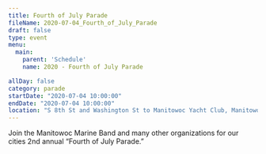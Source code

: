 ```yaml
---
title: Fourth of July Parade
fileName: 2020-07-04_Fourth_of_July_Parade
draft: false
type: event
menu: 
  main:
    parent: 'Schedule'
    name: 2020 - Fourth of July Parade

allDay: false
category: parade
startDate: "2020-07-04 10:00:00"
endDate: "2020-07-04 10:00:00"
location: "S 8th St and Washington St to Manitowoc Yacht Club, Manitowoc, WI 54220, USA"
---
```

Join the Manitowoc Marine Band and many other organizations for our cities 2nd annual “Fourth of July Parade.”
